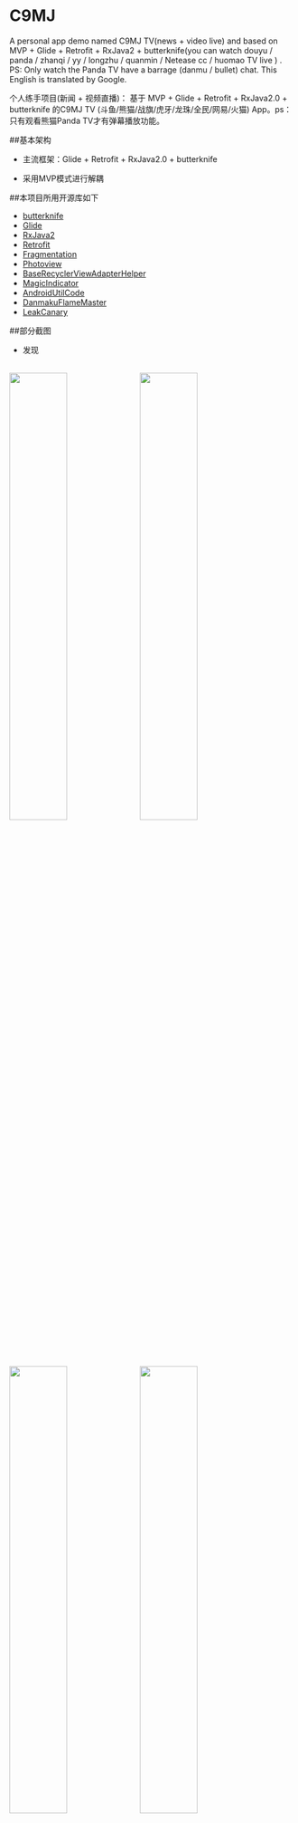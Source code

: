 # C9MJ
  A personal app demo named  C9MJ TV(news + video live) and based on MVP + Glide + Retrofit + RxJava2 + butterknife(you can watch douyu / panda / zhanqi / yy / longzhu /  quanmin / Netease cc / huomao TV live ) . PS: Only watch the Panda TV have a barrage (danmu / bullet) chat. This English is translated by Google.
    
  个人练手项目(新闻 + 视频直播)： 基于 MVP + Glide + Retrofit + RxJava2.0 + butterknife 的C9MJ TV (斗鱼/熊猫/战旗/虎牙/龙珠/全民/网易/火猫) App。ps：只有观看熊猫Panda TV才有弹幕播放功能。
    

##基本架构
* 主流框架：Glide + Retrofit + RxJava2.0 + butterknife  

* 采用MVP模式进行解耦

##本项目所用开源库如下
* [butterknife](https://github.com/JakeWharton/butterknife)
* [Glide](https://github.com/bumptech/glide)
* [RxJava2](https://github.com/ReactiveX/RxJava)
* [Retrofit](https://github.com/square/retrofit)
* [Fragmentation](https://github.com/YoKeyword/Fragmentation)
* [Photoview](https://github.com/chrisbanes/PhotoView)
* [BaseRecyclerViewAdapterHelper](https://github.com/CymChad/BaseRecyclerViewAdapterHelper)
* [MagicIndicator](https://github.com/hackware1993/MagicIndicator)
* [AndroidUtilCode](https://github.com/Blankj/AndroidUtilCode)
* [DanmakuFlameMaster](https://github.com/Bilibili/DanmakuFlameMaster)
* [LeakCanary](https://github.com/square/leakcanary)

##部分截图

* 发现 
<br>
<img src="https://github.com/452MJ/C9MJ/blob/master/screenshots/explore_list.jpg" width = "45%"/>
<img src="https://github.com/452MJ/C9MJ/blob/master/screenshots/explore_selected.jpg" width = "45%"/>
<img src="https://github.com/452MJ/C9MJ/blob/master/screenshots/explore_detail.jpg" width = "45%"/>
<img src="https://github.com/452MJ/C9MJ/blob/master/screenshots/explore_detail_relative.jpg" width = "45%"/>
<br>

* 直播 
<br>
<img src="https://github.com/452MJ/C9MJ/blob/master/screenshots/live_list.jpg" width = "33%"/>
<img src="https://github.com/452MJ/C9MJ/blob/master/screenshots/live_list_platform.jpg" width = "33%"/>
<img src="https://github.com/452MJ/C9MJ/blob/master/screenshots/live_play_portrait.jpg" width = "33%"/>
<br>
<img src="https://github.com/452MJ/C9MJ/blob/master/screenshots/live_play_landscape_controller.jpg" width = "100%"/>
<br>

* 个人用户
<br>
<img src="https://github.com/452MJ/C9MJ/blob/master/screenshots/user.jpg" width = "33%"/>
<br>
## 关于
  本项目所有接口Api均利用Fiddler抓包分析所得，只用于分享、学习。
  该项目是本人为熟悉开发流程而设，不得用于商业用途，若有损他人利益则立即删除。
  主要功能包括新闻浏览与视频直播（仍在开发中，bug可能会比较多...）
  
##感谢Thanks
[Neutree](https://github.com/Neutree/PandaTvDanMu)提供的[弹幕协议](https://github.com/Neutree/PandaTvDanMu/blob/master/doc/protocol.md)分析
